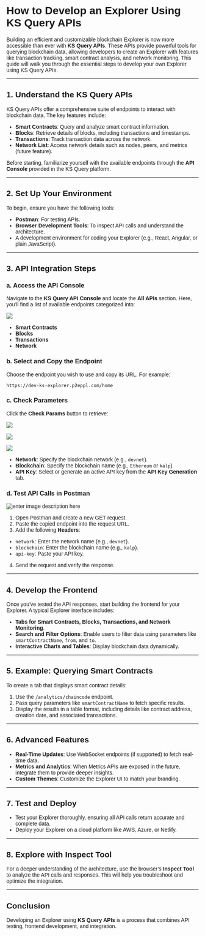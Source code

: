 <style>  body { font-family: "Source Sans 3", sans-serif!important; }</style>

<link  href="https://fonts.googleapis.com/css2?family=Source+Sans+3:ital,wght@0,200..900;1,200..900&display=swap"  rel="stylesheet">  <link  rel="stylesheet"  href="https://fonts.googleapis.com/icon?family=Material+Icons">

# How to Develop an Explorer Using KS Query APIs

Building an efficient and customizable blockchain Explorer is now more accessible than ever with **KS Query APIs**. These APIs provide powerful tools for querying blockchain data, allowing developers to create an Explorer with features like transaction tracking, smart contract analysis, and network monitoring. This guide will walk you through the essential steps to develop your own Explorer using KS Query APIs.

---

## 1. Understand the KS Query APIs

KS Query APIs offer a comprehensive suite of endpoints to interact with blockchain data. The key features include:


- **Smart Contracts**: Query and analyze smart contract information.
- **Blocks**: Retrieve details of blocks, including transactions and timestamps.
- **Transactions**: Track transaction data across the network.
- **Network List**: Access network details such as nodes, peers, and metrics (future feature).

Before starting, familiarize yourself with the available endpoints through the **API Console** provided in the KS Query platform.

---

## 2. Set Up Your Environment



To begin, ensure you have the following tools:
- **Postman**: For testing APIs.
- **Browser Development Tools**: To inspect API calls and understand the architecture.
- A development environment for coding your Explorer (e.g., React, Angular, or plain JavaScript).

---

## 3. API Integration Steps

### a. Access the API Console
Navigate to the **KS Query API Console** and locate the **All APIs** section. Here, you’ll find a list of available endpoints categorized into:

![](https://docs-images-kalp-studio.s3.ap-south-1.amazonaws.com/KS+Query+updated+1/3.png)

- **Smart Contracts**
- **Blocks**
- **Transactions**
- **Network**

### b. Select and Copy the Endpoint
Choose the endpoint you wish to use and copy its URL. For example:


    https://dev-ks-explorer.p2eppl.com/home


### c. Check Parameters
Click the **Check Params** button to retrieve:

![](https://docs-images-kalp-studio.s3.ap-south-1.amazonaws.com/KS+Query+updated+1/7.png)

![](https://docs-images-kalp-studio.s3.ap-south-1.amazonaws.com/KS+Query+updated+1/8.png)

![](https://docs-images-kalp-studio.s3.ap-south-1.amazonaws.com/KS+Query+updated+1/9.png)




- **Network**: Specify the blockchain network (e.g., `devnet`).
- **Blockchain**: Specify the blockchain name (e.g., `Ethereum` or `kalp`).
- **API Key**: Select or generate an active API key from the **API Key Generation** tab.

### d. Test API Calls in Postman

![enter image description here](https://docs-images-kalp-studio.s3.ap-south-1.amazonaws.com/image+%289%29.png)
1. Open Postman and create a new GET request.
2. Paste the copied endpoint into the request URL.
3. Add the following **Headers**:
  - `network`: Enter the network name (e.g., `devnet`).
  - `blockchain`: Enter the blockchain name (e.g., `kalp`).
  - `api-key`: Paste your API key.
4. Send the request and verify the response.

---

## 4. Develop the Frontend

Once you’ve tested the API responses, start building the frontend for your Explorer. A typical Explorer interface includes:
- **Tabs for Smart Contracts, Blocks, Transactions, and Network Monitoring**.
- **Search and Filter Options**: Enable users to filter data using parameters like `smartContractName`, `from`, and `to`.
- **Interactive Charts and Tables**: Display blockchain data dynamically.

---

## 5. Example: Querying Smart Contracts

To create a tab that displays smart contract details:
1. Use the `/analytics/chaincode` endpoint.
2. Pass query parameters like `smartContractName` to fetch specific results.
3. Display the results in a table format, including details like contract address, creation date, and associated transactions.

---

## 6. Advanced Features

- **Real-Time Updates**: Use WebSocket endpoints (if supported) to fetch real-time data.
- **Metrics and Analytics**: When Metrics APIs are exposed in the future, integrate them to provide deeper insights.
- **Custom Themes**: Customize the Explorer UI to match your branding.

---

## 7. Test and Deploy

- Test your Explorer thoroughly, ensuring all API calls return accurate and complete data.
- Deploy your Explorer on a cloud platform like AWS, Azure, or Netlify.

---

## 8. Explore with Inspect Tool

For a deeper understanding of the architecture, use the browser’s **Inspect Tool** to analyze the API calls and responses. This will help you troubleshoot and optimize the integration.

---

## Conclusion

Developing an Explorer using **KS Query APIs** is a process that combines API testing, frontend development, and integration. 